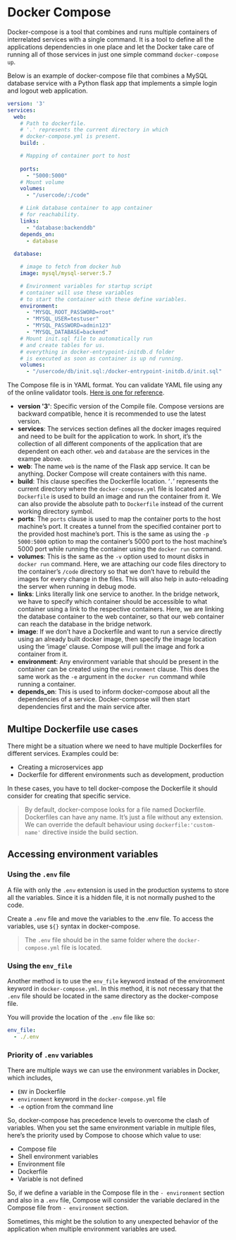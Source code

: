 # Docker Compose

Docker-compose is a tool that combines and runs multiple containers of interrelated services with a single command. It is a tool to define all the applications dependencies in one place and let the Docker take care of running all of those services in just one simple command `docker-compose up`.

Below is an example of docker-compose file that combines a MySQL database service with a Python flask app that implements a simple login and logout web application.

```yml
version: '3'
services:
  web:
    # Path to dockerfile.
    # '.' represents the current directory in which
    # docker-compose.yml is present.
    build: .

    # Mapping of container port to host
    
    ports:
      - "5000:5000"
    # Mount volume 
    volumes:
      - "/usercode/:/code"

    # Link database container to app container 
    # for reachability.
    links:
      - "database:backenddb"
    depends_on:
      - database
    
  database:

    # image to fetch from docker hub
    image: mysql/mysql-server:5.7

    # Environment variables for startup script
    # container will use these variables
    # to start the container with these define variables. 
    environment:
      - "MYSQL_ROOT_PASSWORD=root"
      - "MYSQL_USER=testuser"
      - "MYSQL_PASSWORD=admin123"
      - "MYSQL_DATABASE=backend"
    # Mount init.sql file to automatically run 
    # and create tables for us.
    # everything in docker-entrypoint-initdb.d folder
    # is executed as soon as container is up nd running.
    volumes:
      - "/usercode/db/init.sql:/docker-entrypoint-initdb.d/init.sql" 
```

The Compose file is in YAML format. You can validate YAML file using any of the online validator tools. [Here is one for reference](https://yamlchecker.com).

- **version '3'**: Specific version of the Compile file. Compose versions are backward compatible, hence it is recommended to use the latest version.
- **services**: The services section defines all the docker images required and need to be built for the application to work. In short, it’s the collection of all different components of the application that are dependent on each other. `web` and `database` are the services in the exampe above.
- **web**: The name `web` is the name of the Flask app service. It can be anything. Docker Compose will create containers with this name.
- **build**: This clause specifies the Dockerfile location. ‘`.`’ represents the current directory where the `docker-compose.yml` file is located and `Dockerfile` is used to build an image and run the container from it. We can also provide the absolute path to `Dockerfile` instead of the current working directory symbol.
- **ports**: The `ports` clause is used to map the container ports to the host machine’s port. It creates a tunnel from the specified container port to the provided host machine’s port. This is the same as using the `-p 5000:5000` option to map the container’s 5000 port to the host machine’s 5000 port while running the container using the `docker run` command.
- **volumes**: This is the same as the `-v` option used to mount disks in `docker run` command. Here, we are attaching our code files directory to the container’s `/code` directory so that we don’t have to rebuild the images for every change in the files. This will also help in auto-reloading the server when running in debug mode.
- **links**: Links literally link one service to another. In the bridge network, we have to specify which container should be accessible to what container using a link to the respective containers. Here, we are linking the database container to the web container, so that our web container can reach the database in the bridge network.
- **image**: If we don’t have a Dockerfile and want to run a service directly using an already built docker image, then specify the image location using the ‘image’ clause. Compose will pull the image and fork a container from it.
- **environment**: Any environment variable that should be present in the container can be created using the `environment` clause. This does the same work as the `-e` argument in the `docker run` command while running a container.
- **depends_on**: This is used to inform docker-compose about all the dependencies of a service. Docker-compose will then start dependencies first and the main service after.

## Multipe Dockerfile use cases

There might be a situation where we need to have multiple Dockerfiles for different services. Examples could be:

- Creating a microservices app
- Dockerfile for different environments such as development, production

In these cases, you have to tell docker-compose the Dockerfile it should consider for creating that specific service.

> By default, docker-compose looks for a file named Dockerfile. Dockerfiles can have any name. It’s just a file without any extension. We can override the default behaviour using `dockerfile:'custom-name'` directive inside the build section.

## Accessing environment variables

### Using the `.env` file

A file with only the `.env` extension is used in the production systems to store all the variables. Since it is a hidden file, it is not normally pushed to the code.

Create a `.env` file and move the variables to the .env file. To access the variables, use `${}` syntax in docker-compose.

> The `.env` file should be in the same folder where the `docker-compose.yml` file is located.

### Using the `env_file`

Another method is to use the `env_file` keyword instead of the environment keyword in `docker-compose.yml`. In this method, it is not necessary that the `.env` file should be located in the same directory as the docker-compose file.

You will provide the location of the `.env` file like so:

```yml
env_file:
  - ./.env
```

### Priority of `.env` variables

There are multiple ways we can use the environment variables in Docker, which includes,

- `ENV` in Dockerfile
- `environment` keyword in the `docker-compose.yml` file
- `-e` option from the command line

So, docker-compose has precedence levels to overcome the clash of variables. When you set the same environment variable in multiple files, here’s the priority used by Compose to choose which value to use:

- Compose file
- Shell environment variables
- Environment file
- Dockerfile
- Variable is not defined

So, if we define a variable in the Compose file in the `- environment` section and also in a `.env` file, Compose will consider the variable declared in the Compose file from `- environment` section.

Sometimes, this might be the solution to any unexpected behavior of the application when multiple environment variables are used.
